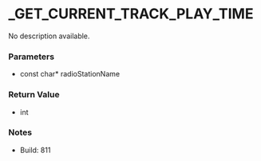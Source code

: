 # _GET_CURRENT_TRACK_PLAY_TIME

No description available.

### Parameters
* const char* radioStationName

### Return Value
* int

### Notes
* Build: 811

